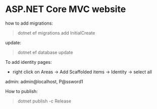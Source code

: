 ﻿# ASP.NET Core MVC website

how to add migrations:
>dotnet ef migrations add InitialCreate

update:
>dotnet ef database update



To add identity pages:
- right click on Areas -> Add Scaffolded items -> Identity -> select all 

admin: admin@localhost, P@ssword1

How to publish:
>dotnet publish -c Release